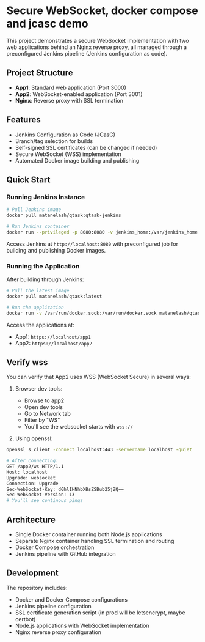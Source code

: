 # Secure WebSocket, docker compose and jcasc demo

This project demonstrates a secure WebSocket implementation with two web applications behind an Nginx reverse proxy, all managed through a preconfigured Jenkins pipeline (Jenkins configuration as code).

## Project Structure

- **App1**: Standard web application (Port 3000)
- **App2**: WebSocket-enabled application (Port 3001)
- **Nginx**: Reverse proxy with SSL termination

## Features

- Jenkins Configuration as Code (JCasC)
- Branch/tag selection for builds
- Self-signed SSL certificates (can be changed if needed)
- Secure WebSocket (WSS) implementation 
- Automated Docker image building and publishing


## Quick Start

### Running Jenkins Instance

```bash
# Pull Jenkins image
docker pull matanelash/qtask:qtask-jenkins

# Run Jenkins container
docker run --privileged -p 8080:8080 -v jenkins_home:/var/jenkins_home matanelash/qtask:qtask-jenkins
```

Access Jenkins at `http://localhost:8080` with preconfigured job for building and publishing Docker images.

### Running the Application

After building through Jenkins:

```bash
# Pull the latest image
docker pull matanelash/qtask:latest

# Run the application
docker run -v /var/run/docker.sock:/var/run/docker.sock matanelash/qtask:<branch/tag>-<build-num>
```

Access the applications at:
- App1: `https://localhost/app1`
- App2: `https://localhost/app2`

## Verify wss

You can verify that App2 uses WSS (WebSocket Secure) in several ways:

1. Browser dev tools:
   - Browse to app2
   - Open dev tools 
   - Go to Network tab
   - Filter by "WS"
   - You'll see the websocket starts with `wss://` 

2. Using openssl:
```bash
openssl s_client -connect localhost:443 -servername localhost -quiet

# After connecting:
GET /app2/ws HTTP/1.1
Host: localhost
Upgrade: websocket
Connection: Upgrade
Sec-WebSocket-Key: dGhlIHNhbXBsZSBub25jZQ==
Sec-WebSocket-Version: 13
# You'll see continous pings
```

## Architecture

- Single Docker container running both Node.js applications
- Separate Nginx container handling SSL termination and routing
- Docker Compose orchestration
- Jenkins pipeline with GitHub integration 

## Development

The repository includes:
- Docker and Docker Compose configurations
- Jenkins pipeline configuration
- SSL certificate generation script (in prod will be letsencrypt, maybe certbot)
- Node.js applications with WebSocket implementation
- Nginx reverse proxy configuration
































